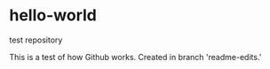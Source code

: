# hello-world
test repository

This is a test of how Github works. Created in branch 'readme-edits.'
